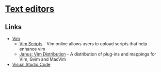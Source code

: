 # [Text editors](https://en.wikipedia.org/wiki/Text_editor)

## Links

- [Vim](https://en.wikipedia.org/wiki/Vim_(text_editor))
  - [Vim Scripts](https://www.vim.org/scripts/index.php) - Vim online allows users to upload scripts that help enhance vim
  - [Janus: Vim Distribution](https://github.com/carlhuda/janus) - A distribution of plug-ins and mappings for Vim, Gvim and MacVim
- [Visual Studio Code](https://en.wikipedia.org/wiki/Visual_Studio_Code)
